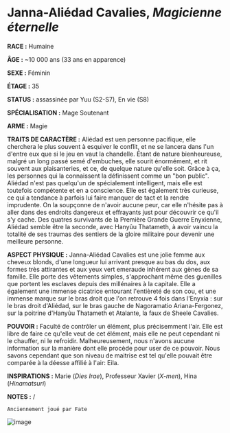 # Janna-Aliédad Cavalies, *Magicienne éternelle*

**RACE :** Humaine

**ÂGE :** ~10 000 ans (33 ans en apparence)

**SEXE :** Féminin

**ÉTAGE :** 35

**STATUS :** assassinée par Yuu (S2-S7), En vie (S8)

**SPÉCIALISATION :** Mage Soutenant

**ARME :** Magie

**TRAITS DE CARACTÈRE :** Aliédad est uen personne pacifique, elle cherchera le plus souvent à esquiver le conflit, et ne se lancera dans l'un d'entre eux que si le jeu en vaut la chandelle. Étant de nature bienheureuse, malgré un long passé semé d'embuches, elle sourit énormément, et rit souvent aux plaisanteries, et ce, de quelque nature qu'elle soit. Grâce à ça, les personnes qui la connaissent la définissent comme un "bon public". Aliédad n'est pas quelqu'un de spécialement intelligent, mais elle est toutefois compétente et en a conscience. Elle est également très curieuse, ce qui a tendance à parfois lui faire manquer de tact et la rendre imprudente. On la soupçonne de n'avoir aucune peur, car elle n'hésite pas à aller dans des endroits dangereux et effrayants just pour découvrir ce qu'il s'y cache. Des quatres survivants de la Première Grande Guerre Enyxienne, Aliédad semble être la seconde, avec Hanyûu Thatameth, à avoir vaincu la totalité de ses traumas des sentiers de la gloire militaire pour devenir une meilleure personne. 

**ASPECT PHYSIQUE :** Janna-Aliédad Cavalies est une jolie femme aux cheveux blonds, d'une longueur lui arrivant presque au bas du dos, aux formes très attirantes et aux yeux vert emeraude inhérent aux gènes de sa famille. Elle porte des vêtements simples, s'approchant même des guenilles que portent les esclaves depuis des millénaires à la capitale. Elle a également une immense cicatrice entourant l'entièreté de son cou, et une immense marque sur le bras droit que l'on retrouve 4 fois dans l'Enyxia : sur le bras droit d'Aliédad, sur le bras gauche de Nagoramatio Ariana-Fergonez, sur la poitrine d'Hanyûu Thatameth et Atalante, la faux de Sheele Cavalies.

**POUVOIR :** Faculté de contrôler un élément, plus précisemment l'air. Elle est libre de faire ce qu'elle veut de cet élément, mais elle ne peut cependant ni le chauffer, ni le refroidir. Malheureusement, nous n'avons aucune information sur la manière dont elle procède pour user de ce pouvoir. Nous savons cependant que son niveau de maitrise est tel qu'elle pouvait être comparée à la déesse affilié à l'air: Eila.

**INSPIRATIONS :** Marie (*Dies Irae*), Professeur Xavier (*X-men*), Hina (*Hinamatsuri*)

**NOTES :** /

`Anciennement joué par Fate`

![image](https://share.alkanife.fr/enyxia_characters/full/aliedad.png)
